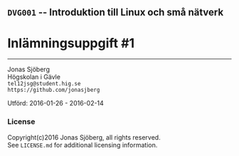 ## `DVG001` -- Introduktion till Linux och små nätverk

#  Inlämningsuppgift #1

--------------------------------------------------------------------------------

Jonas Sjöberg  
Högskolan i Gävle  
`tel12jsg@student.hig.se`  
`https://github.com/jonasjberg`  


Utförd: 2016-01-26 - 2016-02-14


### License
Copyright(c)2016 Jonas Sjöberg, all rights reserved.  
See `LICENSE.md` for additional licensing information.

